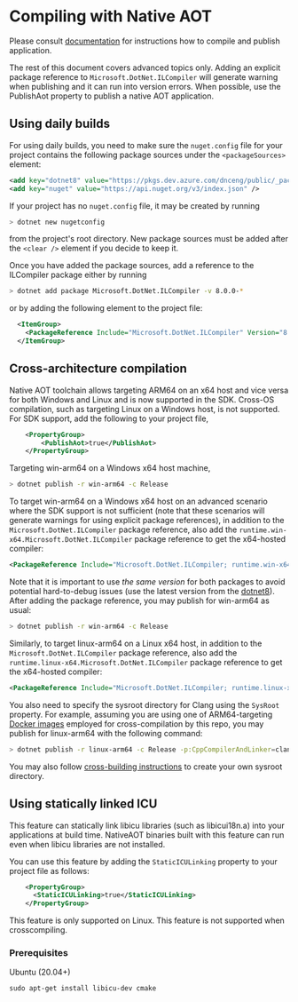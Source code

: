 # Compiling with Native AOT

Please consult [documentation](https://docs.microsoft.com/dotnet/core/deploying/native-aot) for instructions how to compile and publish application.

The rest of this document covers advanced topics only. Adding an explicit package reference to `Microsoft.DotNet.ILCompiler` will generate warning when publishing and it can run into version errors. When possible, use the PublishAot property to publish a native AOT application.

## Using daily builds

For using daily builds, you need to make sure the `nuget.config` file for your project contains the following package sources under the `<packageSources>` element:
```xml
<add key="dotnet8" value="https://pkgs.dev.azure.com/dnceng/public/_packaging/dotnet8/nuget/v3/index.json" />
<add key="nuget" value="https://api.nuget.org/v3/index.json" />
```

If your project has no `nuget.config` file, it may be created by running
```bash
> dotnet new nugetconfig
```

from the project's root directory. New package sources must be added after the `<clear />` element if you decide to keep it.

Once you have added the package sources, add a reference to the ILCompiler package either by running
```bash
> dotnet add package Microsoft.DotNet.ILCompiler -v 8.0.0-*
```

or by adding the following element to the project file:
```xml
  <ItemGroup>
    <PackageReference Include="Microsoft.DotNet.ILCompiler" Version="8.0.0-*" />
  </ItemGroup>
```

## Cross-architecture compilation

Native AOT toolchain allows targeting ARM64 on an x64 host and vice versa for both Windows and Linux and is now supported in the SDK. Cross-OS compilation, such as targeting Linux on a Windows host, is not supported. For SDK support, add the following to your project file,

```xml
    <PropertyGroup>
        <PublishAot>true</PublishAot>
    </PropertyGroup>
```

Targeting win-arm64 on a Windows x64 host machine,

```bash
> dotnet publish -r win-arm64 -c Release
```

To target win-arm64 on a Windows x64 host on an advanced scenario where the SDK support is not sufficient (note that these scenarios will generate warnings for using explicit package references), in addition to the `Microsoft.DotNet.ILCompiler` package reference, also add the `runtime.win-x64.Microsoft.DotNet.ILCompiler` package reference to get the x64-hosted compiler:
```xml
<PackageReference Include="Microsoft.DotNet.ILCompiler; runtime.win-x64.Microsoft.DotNet.ILCompiler" Version="8.0.0-preview.2.22103.2" />
```

Note that it is important to use _the same version_ for both packages to avoid potential hard-to-debug issues (use the latest version from the [dotnet8](https://dev.azure.com/dnceng/public/_artifacts/feed/dotnet7/NuGet/Microsoft.DotNet.ILCompiler/8.0.0-preview.2.22103.2/versions)). After adding the package reference, you may publish for win-arm64 as usual:
```bash
> dotnet publish -r win-arm64 -c Release
```

Similarly, to target linux-arm64 on a Linux x64 host, in addition to the `Microsoft.DotNet.ILCompiler` package reference, also add the `runtime.linux-x64.Microsoft.DotNet.ILCompiler` package reference to get the x64-hosted compiler:
```xml
<PackageReference Include="Microsoft.DotNet.ILCompiler; runtime.linux-x64.Microsoft.DotNet.ILCompiler" Version="8.0.0-preview.2.22103.2" />
```

You also need to specify the sysroot directory for Clang using the `SysRoot` property. For example, assuming you are using one of ARM64-targeting [Docker images](../../../../docs/workflow/building/coreclr/linux-instructions.md#Docker-Images) employed for cross-compilation by this repo, you may publish for linux-arm64 with the following command:
```bash
> dotnet publish -r linux-arm64 -c Release -p:CppCompilerAndLinker=clang-9 -p:SysRoot=/crossrootfs/arm64
```

You may also follow [cross-building instructions](../../../../docs/workflow/building/coreclr/cross-building.md) to create your own sysroot directory.

## Using statically linked ICU
This feature can statically link libicu libraries (such as libicui18n.a) into your applications at build time.
NativeAOT binaries built with this feature can run even when libicu libraries are not installed.

You can use this feature by adding the `StaticICULinking` property to your project file as follows:

```xml
    <PropertyGroup>
      <StaticICULinking>true</StaticICULinking>
    </PropertyGroup>
```

This feature is only supported on Linux. This feature is not supported when crosscompiling.

### Prerequisites

Ubuntu (20.04+)
```
sudo apt-get install libicu-dev cmake
```
